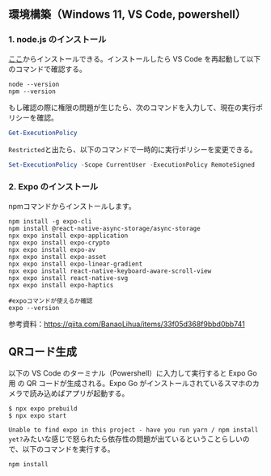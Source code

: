 ## 環境構築（Windows 11, VS Code, powershell）
### 1. node.js のインストール
[ここ](https://nodejs.org/ja/)からインストールできる。インストールしたら VS Code を再起動して以下のコマンドで確認する。

```powershell:node.jsのインストールが完了したか確認
node --version
npm --version
```
もし確認の際に権限の問題が生じたら、次のコマンドを入力して、現在の実行ポリシーを確認。
```powershell
Get-ExecutionPolicy
```

`Restricted`と出たら、以下のコマンドで一時的に実行ポリシーを変更できる。
```powershell
Set-ExecutionPolicy -Scope CurrentUser -ExecutionPolicy RemoteSigned
```

### 2. Expo のインストール
npmコマンドからインストールします。
```powershell:Expoのインストール
npm install -g expo-cli
npm install @react-native-async-storage/async-storage
npx expo install expo-application
npx expo install expo-crypto
npx expo install expo-av
npx expo install expo-asset
npx expo install expo-linear-gradient
npx expo install react-native-keyboard-aware-scroll-view
npx expo install react-native-svg
npx expo install expo-haptics

#expoコマンドが使えるか確認
expo --version
```

参考資料：https://qiita.com/BanaoLihua/items/33f05d368f9bbd0bb741

## QRコード生成
以下の VS Code のターミナル（Powershell）に入力して実行すると Expo Go 用 の QR コードが生成される。Expo Go がインストールされているスマホのカメラで読み込めばアプリが起動する。

```
$ npx expo prebuild
$ npx expo start
```
`Unable to find expo in this project - have you run yarn / npm install yet?`みたいな感じで怒られたら依存性の問題が出ているということらしいので、以下のコマンドを実行する。
```powershell
npm install
```